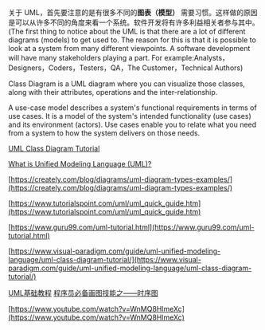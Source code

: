 关于 UML，首先要注意的是有很多不同的**图表（模型）** 需要习惯。这样做的原因是可以从许多不同的角度来看一个系统。软件开发将有许多利益相关者参与其中。(The first thing to notice about the UML is that there are a lot of different diagrams (models) to get used to. The reason for this is that it is possible to look at a system from many different viewpoints. A software development will have many stakeholders playing a part. For example:Analysts，Designers，Coders，Testers，QA，The Customer，Technical Authors)


Class Diagram is a UML diagram where you can visualize those classes, along with their attributes, operations and the inter-relationship.


A use-case model describes a system's functional requirements in terms of use cases. It is a model of the system's intended functionality (use cases) and its environment (actors). Use cases enable you to relate what you need from a system to how the system delivers on those needs.

[UML Class Diagram Tutorial](https://www.visual-paradigm.com/guide/uml-unified-modeling-language/uml-class-diagram-tutorial/)

[What is Unified Modeling Language (UML)?](https://www.visual-paradigm.com/guide/uml-unified-modeling-language/what-is-uml/)

[https://creately.com/blog/diagrams/uml-diagram-types-examples/](https://creately.com/blog/diagrams/uml-diagram-types-examples/)

[https://www.tutorialspoint.com/uml/uml_quick_guide.htm](https://www.tutorialspoint.com/uml/uml_quick_guide.htm)

[https://www.guru99.com/uml-tutorial.html](https://www.guru99.com/uml-tutorial.html)

[https://www.visual-paradigm.com/guide/uml-unified-modeling-language/uml-class-diagram-tutorial/](https://www.visual-paradigm.com/guide/uml-unified-modeling-language/uml-class-diagram-tutorial/)

[UML基础教程](https://www.cnblogs.com/leafsunshin/p/11495300.html)
[程序员必备画图技能之——时序图](https://www.cnblogs.com/54chensongxia/p/13236965.html)

[https://www.youtube.com/watch?v=WnMQ8HlmeXc](https://www.youtube.com/watch?v=WnMQ8HlmeXc)
